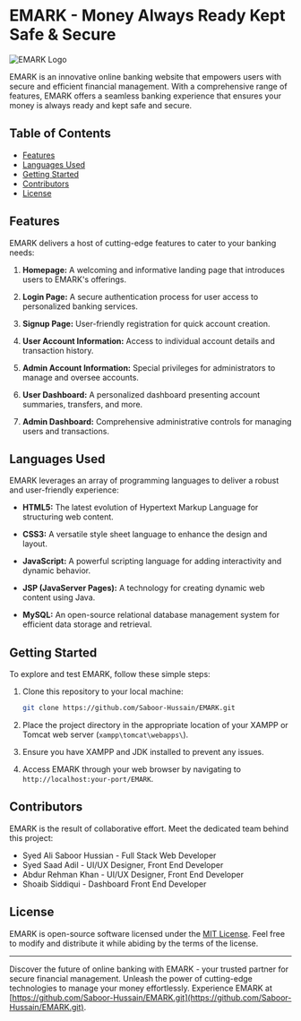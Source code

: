 # EMARK - Money Always Ready Kept Safe & Secure

![EMARK Logo](logo.png)

EMARK is an innovative online banking website that empowers users with secure and efficient financial management. With a comprehensive range of features, EMARK offers a seamless banking experience that ensures your money is always ready and kept safe and secure.

## Table of Contents

- [Features](#features)
- [Languages Used](#languages-used)
- [Getting Started](#getting-started)
- [Contributors](#contributors)
- [License](#license)

## Features

EMARK delivers a host of cutting-edge features to cater to your banking needs:

1. **Homepage:** A welcoming and informative landing page that introduces users to EMARK's offerings.

2. **Login Page:** A secure authentication process for user access to personalized banking services.

3. **Signup Page:** User-friendly registration for quick account creation.

4. **User Account Information:** Access to individual account details and transaction history.

5. **Admin Account Information:** Special privileges for administrators to manage and oversee accounts.

6. **User Dashboard:** A personalized dashboard presenting account summaries, transfers, and more.

7. **Admin Dashboard:** Comprehensive administrative controls for managing users and transactions.

## Languages Used

EMARK leverages an array of programming languages to deliver a robust and user-friendly experience:

- **HTML5:** The latest evolution of Hypertext Markup Language for structuring web content.

- **CSS3:** A versatile style sheet language to enhance the design and layout.

-  **JavaScript:** A powerful scripting language for adding interactivity and dynamic behavior.

- **JSP (JavaServer Pages):** A technology for creating dynamic web content using Java.

- **MySQL:** An open-source relational database management system for efficient data storage and retrieval.

## Getting Started

To explore and test EMARK, follow these simple steps:

1. Clone this repository to your local machine:

   ```bash
   git clone https://github.com/Saboor-Hussain/EMARK.git
   ```

2. Place the project directory in the appropriate location of your XAMPP or Tomcat web server (`xampp\tomcat\webapps\`).

3. Ensure you have XAMPP and JDK installed to prevent any issues.

4. Access EMARK through your web browser by navigating to `http://localhost:your-port/EMARK`.

## Contributors

EMARK is the result of collaborative effort. Meet the dedicated team behind this project:

- Syed Ali Saboor Hussian - Full Stack Web Developer
- Syed Saad Adil - UI/UX Designer, Front End Developer
- Abdur Rehman Khan - UI/UX Designer, Front End Developer
- Shoaib Siddiqui - Dashboard Front End Developer

## License

EMARK is open-source software licensed under the [MIT License](LICENSE). Feel free to modify and distribute it while abiding by the terms of the license.

---

Discover the future of online banking with EMARK - your trusted partner for secure financial management. Unleash the power of cutting-edge technologies to manage your money effortlessly. Experience EMARK at [https://github.com/Saboor-Hussain/EMARK.git](https://github.com/Saboor-Hussain/EMARK.git).